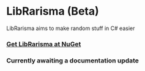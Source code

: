 # LibRarisma (Beta)

LibRarisma aims to make random stuff in C# easier



### [Get LibRarisma at NuGet](https://www.nuget.org/packages/LibRarisma/)

### Currently awaiting a documentation update
